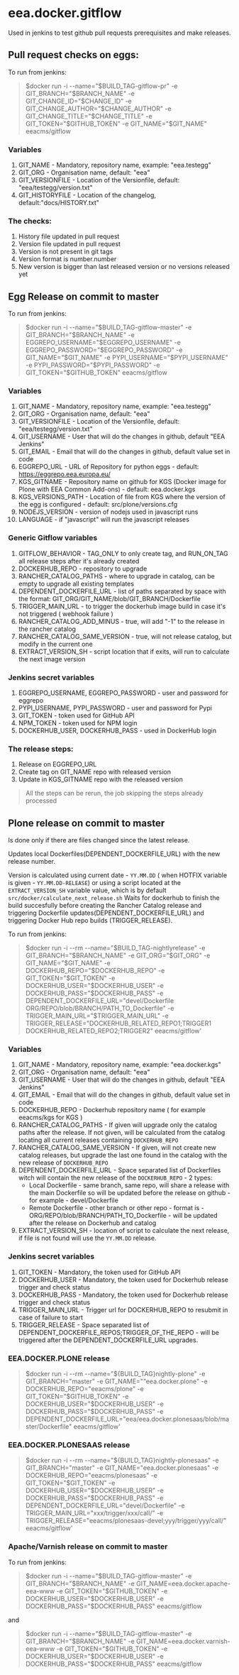 # eea.docker.gitflow
Used in jenkins to test github pull requests prerequisites and make releases.

## Pull request checks on eggs:

To run from jenkins:

> $docker run -i --name="$BUILD_TAG-gitflow-pr" -e GIT_BRANCH="$BRANCH_NAME" -e GIT_CHANGE_ID="$CHANGE_ID" -e GIT_CHANGE_AUTHOR="$CHANGE_AUTHOR" -e GIT_CHANGE_TITLE="$CHANGE_TITLE" -e GIT_TOKEN="$GITHUB_TOKEN" -e GIT_NAME="$GIT_NAME" eeacms/gitflow

### Variables
1. GIT_NAME - Mandatory, repository name, example: "eea.testegg"
2. GIT_ORG  - Organisation name, default: "eea"
3. GIT_VERSIONFILE - Location of the Versionfile, default: "eea/testegg/version.txt"
4. GIT_HISTORYFILE - Location of the changelog, default:"docs/HISTORY.txt"


### The checks:
1. History file updated in pull request
1. Version file updated in pull request
1. Version is not present in git tags
1. Version format is number.number
1. New version is bigger than last released version or no versions released yet


## Egg Release on commit to master

To run from jenkins:

> $docker run -i --name="$BUILD_TAG-gitflow-master" -e GIT_BRANCH="$BRANCH_NAME" -e EGGREPO_USERNAME="$EGGREPO_USERNAME" -e EGGREPO_PASSWORD="$EGGREPO_PASSWORD" -e GIT_NAME="$GIT_NAME"  -e PYPI_USERNAME="$PYPI_USERNAME"  -e PYPI_PASSWORD="$PYPI_PASSWORD" -e GIT_TOKEN="$GITHUB_TOKEN" eeacms/gitflow


### Variables
1. GIT_NAME - Mandatory, repository name, example: "eea.testegg"
2. GIT_ORG  - Organisation name, default: "eea"
3. GIT_VERSIONFILE - Location of the Versionfile, default: "eea/testegg/version.txt"
4. GIT_USERNAME - User that will do the changes in github, default "EEA Jenkins"
4. GIT_EMAIL - Email that will do the changes in github, default value set in code
1. EGGREPO_URL - URL of Repository for python eggs - default: https://eggrepo.eea.europa.eu/
1. KGS_GITNAME - Repository name on github for KGS (Docker image for Plone with EEA Common Add-ons) - default: eea.docker.kgs
1. KGS_VERSIONS_PATH - Location of file from KGS where the version of the egg is configured  - default: src/plone/versions.cfg
1. NODEJS_VERSION - version of nodejs used in javascript runs
1. LANGUAGE - if "javascript" will run the javascript releases

### Generic Gitflow variables
1. GITFLOW_BEHAVIOR - TAG_ONLY to only create tag, and RUN_ON_TAG all release steps after it's already created  
2. DOCKERHUB_REPO - repository to upgrade
1. RANCHER_CATALOG_PATHS - where to upgrade in catalog, can be empty to upgrade all existing templates
1. DEPENDENT_DOCKERFILE_URL - list of paths separated by space with the format: GIT_ORG/GIT_NAME/blob/GIT_BRANCH/Dockerfile
1. TRIGGER_MAIN_URL - to trigger the dockerhub image build in case it's not triggered ( webhook failure )
1. RANCHER_CATALOG_ADD_MINUS - true, will add "-1" to the release in the rancher catalog
1. RANCHER_CATALOG_SAME_VERSION - true, will not release catalog, but modify in the current one
1. EXTRACT_VERSION_SH - script location that if exits, will run to calculate the next image version


### Jenkins secret variables
1. EGGREPO_USERNAME, EGGREPO_PASSWORD - user and password for eggrepo
2. PYPI_USERNAME, PYPI_PASSWORD -  user and password for Pypi
3. GIT_TOKEN - token used for GitHub API
4. NPM_TOKEN - token used for NPM login
5. DOCKERHUB_USER, DOCKERHUB_PASS - used in DockerHub login

### The release steps:
1. Release on EGGREPO_URL
2. Create tag on GIT_NAME repo with released version
3. Update in KGS_GITNAME repo with the released version

> All the steps can be rerun, the job skipping the steps already processed	          	

## Plone release on commit to master

Is done only if there are files changed since the latest release. 

Updates local Dockerfiles(DEPENDENT_DOCKERFILE_URL) with the new release number.

Version is calculated using current date - `YY.MM.DD` ( when HOTFIX variable is given -  `YY.MM.DD-RELEASE`)  or using a script located at the `EXTRACT_VERSION_SH` variable value, which is by default `src/docker/calculate_next_release.sh`
Waits for dockerhub to finish the build succesfully before creating the Rancher Catalog release and triggering Dockerfile updates(DEPENDENT_DOCKERFILE_URL) and triggering Docker Hub repo builds (TRIGGER_RELEASE).

To run from jenkins:

> $docker run -i --rm --name="$BUILD_TAG-nightlyrelease" -e GIT_BRANCH="$BRANCH_NAME" -e GIT_ORG="$GIT_ORG" -e GIT_NAME="$GIT_NAME" -e DOCKERHUB_REPO="$DOCKERHUB_REPO" -e GIT_TOKEN="$GIT_TOKEN" -e DOCKERHUB_USER="$DOCKERHUB_USER" -e DOCKERHUB_PASS="$DOCKERHUB_PASS"  -e DEPENDENT_DOCKERFILE_URL="devel/Dockerfile ORG/REPO/blob/BRANCH/PATH_TO_Dockerfile"  -e TRIGGER_MAIN_URL="$TRIGGER_MAIN_URL" -e TRIGGER_RELEASE="DOCKERHUB_RELATED_REPO1;TRIGGER1 DOCKERHUB_RELATED_REPO2;TRIGGER2" eeacms/gitflow'


### Variables
1. GIT_NAME - Mandatory, repository name, example: "eea.docker.kgs"
2. GIT_ORG  - Organisation name, default: "eea"
4. GIT_USERNAME - User that will do the changes in github, default "EEA Jenkins"
4. GIT_EMAIL - Email that will do the changes in github, default value set in code
1. DOCKERHUB_REPO - Dockerhub repository name ( for example eeacms/kgs for KGS )
1. RANCHER_CATALOG_PATHS - If given will upgrade only the catalog paths after the release. If not given, will be calculated from the catalog locating all current releases containing `DOCKERHUB_REPO`
1. RANCHER_CATALOG_SAME_VERSION - If given, will not create new catalog releases, but upgrade the last one found in the catalog with the new release of `DOCKERHUB_REPO`
1. DEPENDENT_DOCKERFILE_URL - Space separated list of Dockerfiles witch will contain the new release of the `DOCKERHUB_REPO` - 2 types:
    * Local Dockerfile  - same branch, same repo, will share a release with the main Dockerfile so will be updated before the release on github - for example - devel/Dockerfile
    * Remote Dockerfile - other branch or other repo - format is - ORG/REPO/blob/BRANCH/PATH_TO_Dockerfile - will be updated after the release on Dockerhub and catalog
1. EXTRACT_VERSION_SH - location of script to calculate the next release, if file is not found will use the `YY.MM.DD` release.


### Jenkins secret variables
1. GIT_TOKEN - Mandatory, the token used for GitHub API
1. DOCKERHUB_USER - Mandatory, the token used for Dockerhub release trigger and check status 
1. DOCKERHUB_PASS - Mandatory, the token used for Dockerhub release trigger and check status
1. TRIGGER_MAIN_URL - Trigger url for DOCKERHUB_REPO to resubmit in case of failure to start
1. TRIGGER_RELEASE - Space separated list of DEPENDENT_DOCKERFILE_REPOS;TRIGGER_OF_THE_REPO - will be triggered after the DEPENDENT_DOCKERFILE_URL upgrades.


### EEA.DOCKER.PLONE release

> $docker run -i --rm --name="${BUILD_TAG}nightly-plone" -e GIT_BRANCH="master" -e GIT_NAME=""eea.docker.plone" -e DOCKERHUB_REPO="eeacms/plone" -e GIT_TOKEN="$GITHUB_TOKEN" -e DOCKERHUB_USER="$DOCKERHUB_USER" -e DOCKERHUB_PASS="$DOCKERHUB_PASS"  -e DEPENDENT_DOCKERFILE_URL="eea/eea.docker.plonesaas/blob/master/Dockerfile" eeacms/gitflow'

### EEA.DOCKER.PLONESAAS release

> $docker run -i --rm --name="${BUILD_TAG}nightly-plonesaas" -e GIT_BRANCH="master" -e GIT_NAME="eea.docker.plonesaas" -e DOCKERHUB_REPO="eeacms/plonesaas" -e GIT_TOKEN="$GIT_TOKEN" -e DOCKERHUB_USER="$DOCKERHUB_USER" -e DOCKERHUB_PASS="$DOCKERHUB_PASS" -e DEPENDENT_DOCKERFILE_URL="devel/Dockerfile" -e TRIGGER_MAIN_URL="xxx/trigger/xxx/call/" -e TRIGGER_RELEASE="eeacms/plonesaas-devel;yyy/trigger/yyy/call/" eeacms/gitflow'

### Apache/Varnish release on commit to master

To run from jenkins:

> $docker run -i --name="$BUILD_TAG-gitflow-master" -e GIT_BRANCH="$BRANCH_NAME" -e GIT_NAME=eea.docker.apache-eea-www  -e GIT_TOKEN="$GITHUB_TOKEN"  -e DOCKERHUB_USER="$DOCKERHUB_USER" -e DOCKERHUB_PASS="$DOCKERHUB_PASS"  eeacms/gitflow

and

> $docker run -i --name="$BUILD_TAG-gitflow-master" -e GIT_BRANCH="$BRANCH_NAME" -e GIT_NAME=eea.docker.varnish-eea-www  -e GIT_TOKEN="$GITHUB_TOKEN"  -e DOCKERHUB_USER="$DOCKERHUB_USER" -e DOCKERHUB_PASS="$DOCKERHUB_PASS"  eeacms/gitflow



